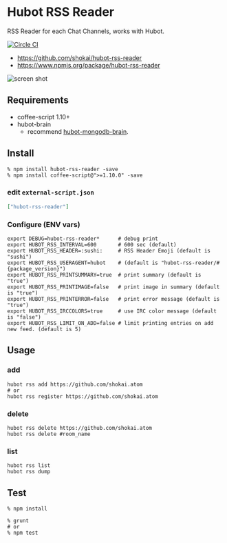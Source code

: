 Hubot RSS Reader
================
RSS Reader for each Chat Channels, works with Hubot.

[![Circle CI](https://circleci.com/gh/shokai/hubot-rss-reader.svg?style=svg)](https://circleci.com/gh/shokai/hubot-rss-reader)

- https://github.com/shokai/hubot-rss-reader
- https://www.npmjs.org/package/hubot-rss-reader

![screen shot](http://gyazo.com/234dfb14d76bb3de9efd88bfe8dc6522.png)

Requirements
------------

- coffee-script 1.10+
- hubot-brain
  - recommend [hubot-mongodb-brain](http://npmjs.com/package/hubot-mongodb-brain).

Install
-------

    % npm install hubot-rss-reader -save
    % npm install coffee-script@">=1.10.0" -save

### edit `external-script.json`

```json
["hubot-rss-reader"]
```

### Configure (ENV vars)

    export DEBUG=hubot-rss-reader*      # debug print
    export HUBOT_RSS_INTERVAL=600       # 600 sec (default)
    export HUBOT_RSS_HEADER=:sushi:     # RSS Header Emoji (default is "sushi")
    export HUBOT_RSS_USERAGENT=hubot    # (default is "hubot-rss-reader/#{package_version}")
    export HUBOT_RSS_PRINTSUMMARY=true  # print summary (default is "true")
    export HUBOT_RSS_PRINTIMAGE=false   # print image in summary (default is "true")
    export HUBOT_RSS_PRINTERROR=false   # print error message (default is "true")
    export HUBOT_RSS_IRCCOLORS=true     # use IRC color message (default is "false")
    export HUBOT_RSS_LIMIT_ON_ADD=false # limit printing entries on add new feed. (default is 5)

Usage
-----

### add

    hubot rss add https://github.com/shokai.atom
    # or
    hubot rss register https://github.com/shokai.atom


### delete

    hubot rss delete https://github.com/shokai.atom
    hubot rss delete #room_name

### list

    hubot rss list
    hubot rss dump


Test
----

    % npm install

    % grunt
    # or
    % npm test
